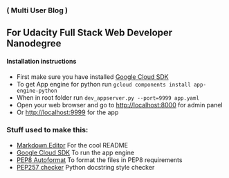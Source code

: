 ### ( Multi User Blog ) 

## For Udacity Full Stack Web Developer Nanodegree

#### Installation instructions

 * First make sure you have installed [Google Cloud SDK](https://cloud.google.com/sdk/docs)
 * To get App engine for python run `gcloud components install app-engine-python`
 * When in root folder run `dev_appserver.py --port=9999 app.yaml` 
 * Open your web browser and go to [http://localhost:8000](http://localhost:8000) for admin panel
 * Or [http://localhost:9999](http://localhost:9999) for the app

### Stuff used to make this:

 * [Markdown Editor](https://jbt.github.io/markdown-editor) For the cool README
 * [Google Cloud SDK](https://cloud.google.com/sdk/docs) To run the app engine 
 * [PEP8 Autoformat](https://packagecontrol.io/packages/Python%20PEP8%20Autoformat) To format the files in PEP8 requirements
 * [PEP257 checker](https://pypi.python.org/pypi/pep257) Python docstring style checker